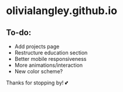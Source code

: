 # olivialangley.github.io

## To-do:
* Add projects page
* Restructure education section
* Better mobile responsiveness
* More animations/interaction
* New color scheme?

Thanks for stopping by! 💕